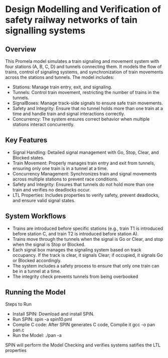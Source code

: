 # Design Modelling and Verification of safety railway networks of tain signalling systems

## Overview
This Promela model simulates a train signaling and movement system with four stations (A, B, C, D) and tunnels connecting them. It models the flow of trains, control of signaling systems, and synchronization of train movements across the stations and tunnels. The model includes:
- Stations: Manage train entry, exit, and signaling.
- Tunnels: Control train movement, restricting the number of trains in the tunnels.
- SignalBoxes: Manage track-side signals to ensure safe train movements.
- Safety and Integrity: Ensure that no tunnel holds more than one train at a time and handle train and signal interactions correctly.
- Concurrency: The system ensures correct behavior when multiple stations interact concurrently.

## Key Features
- Signal Handling: Detailed signal management with Go, Stop, Clear, and Blocked states.
- Train Movement: Properly manages train entry and exit from tunnels, ensuring only one train is in a tunnel at a time.
- Concurrency Management: Synchronizes train and signal movements across multiple stations to prevent race conditions.
- Safety and Integrity: Ensures that tunnels do not hold more than one train and verifies no deadlocks occur.
- LTL Properties: Includes properties to verify safety, prevent deadlocks, and ensure valid signal states.

## System Workflows
- Trains are introduced before specific stations (e.g., train T1 is introduced before station C, and train T2 is introduced before station A).
- Trains move through the tunnels when the signal is Go or Clear, and stop when the signal is Stop or Blocked.
- Each signal box manages the signaling system based on track occupancy. If the track is clear, it signals Clear; if occupied, it signals Go or Blocked accordingly.
- The system includes a safety process to ensure that only one train can be in a tunnel at a time.
- The integrity check prevents tunnels from being overbooked

## Running the Model
Steps to Run
- Install SPIN: Download and install SPIN.
- Run SPIN: spin -a spin10.pml
- Complie C code: After SPIN generates C code, Complie it
  gcc -o pan pan.c
- Run the Model: ./pan -a

SPIN will perform the Model Checking and verifies systems satifies the LTL properties



